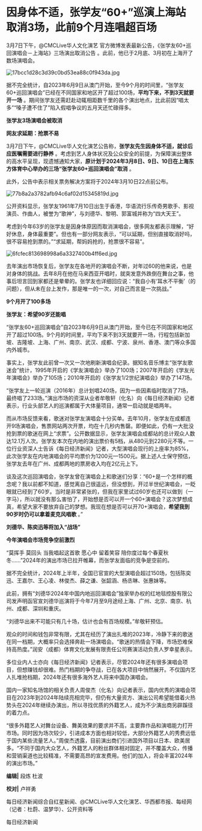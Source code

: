 # 因身体不适，张学友“60+”巡演上海站取消3场，此前9个月连唱超百场

3月7日下午，@CMCLive华人文化演艺 官方微博发表最新公告，《张学友60+巡回演唱会－上海站》三场演出取消公告
。此前，他已于2月底、3月初在上海开了数场演唱会。

![17bcc1d28c3d39c0bd53ea88c0f943da.jpg](https://raw.githubusercontent.com/qqhsx/qqnews_image/main/2024/03/07/因身体不适，张学友“60+”巡演上海站取消3场，此前9个月连唱超百场/17bcc1d28c3d39c0bd53ea88c0f943da.jpg)

据不完全统计，自2023年6月9日从澳门开始，至今9个月的时间里，“张学友60+巡回演唱会”已经在不同国家和地区开了超过100场，**平均下来，不到3天就要开一场**
。期间张学友还需赶赴动辄相距数千里的各个演出地点，比此前因“唱太多”“嗓子遭不住了”陷入假唱争议的五月天还忙碌得多。

**张学友3场演唱会被取消**

**网友求延期：抢票不易**

3月7日下午，@CMCLive华人文化演艺公告称，**张学友先生因身体不适，就诊后应医嘱需要进行静养**
。考虑到艺人身体状况及公众安全的前提，为保障演出整体的高水平呈现，现遗憾通知大家，**原计划于2024年3月8日、9日、10日在上海东方体育中心举办的三场“张学友60+巡回演唱会”取消**
。

此外，公告中表示相关票务解决方案将于2024年3月10日22点前公布。

![77b8a2a3782afb94c6af02d15345819d.jpg](https://raw.githubusercontent.com/qqhsx/qqnews_image/main/2024/03/07/因身体不适，张学友“60+”巡演上海站取消3场，此前9个月连唱超百场/77b8a2a3782afb94c6af02d15345819d.jpg)

公开资料显示，张学友1961年7月10日出生于香港，华语流行乐传奇男歌手、影视演员、作曲人，被誉为“歌神”，与刘德华、黎明、郭富城并称为“四大天王”。

考虑到今年63岁的张学友是因身体原因而取消演唱会，很多网友都表示理解，“好好休息，身体最重要”。但也有一部分网友表示，“可以延期，但别直接取消好吗，很不容易抢到票的。”“求延期，帮妈妈抢的，抢票很不容易”。

![6fcfec813698998a6a3327400b4ff6ed.jpg](https://raw.githubusercontent.com/qqhsx/qqnews_image/main/2024/03/07/因身体不适，张学友“60+”巡演上海站取消3场，此前9个月连唱超百场/6fcfec813698998a6a3327400b4ff6ed.jpg)

去年演出市场恢复后，张学友在各地开的演唱会不断，对年过60的他来说，也是对身体的挑战。去年8月在他在马来西亚开唱时，就突发意外跌倒在舞台之事，他事后坦言回到家都还是晕晕的。张学友也详细回应说：“我自小有‘耳水不平衡’（的问题），但从未在台上发作，那是唯一的一次，对自己而言是一次挑战。”

**9个月开了100多场**

**张学友：希望90岁还能唱**

“张学友60+巡回演唱会”自2023年6月9日从澳门开始，至今已在不同国家和地区开了超过100场。9个月的时间里，平均下来不到3天就要开一场，行程包括新加坡、吉隆坡、上海、广州、南京、武汉、成都、宁波、泉州、香港、澳门等众多国内外城市。

事实上，张学友此前曾一次又一次地刷新演唱会纪录。据知名音乐博主“张学友歌迷会”统计，1995年开启的《学友演唱会》举办了100场；2007年开启的《学友光年演唱会》举办了105场；2010年开启的《张学友1/2世纪演唱会》举办了147场。

“张学友上一轮巡演（2016年）总计划唱240场，因为一些因素临时取消了7场，最终唱了233场。”演出市场的资深从业者牟敬轩（化名）向《每日经济新闻》记者表示，行业头部艺人的巡演都属于大体量项目，通常一启动就是唱两年。

而从市场反馈来看，歌迷对张学友演唱会十分买单。去年10月，张学友在成都连开9场演唱会，售票网站两次开票，均在十几秒内售罄。即便如此，仍有一大批没抢到票的歌迷在网上“求票”。公开数据显示，张学友演唱会成都站的总计观众人数达12.1万人次。张学友本次在内地的演出票价有5档，从480元到2280元不等。一位行业资深人士告诉《每日经济新闻》记者，大型演唱会现行的上座率为85%，此次张学友在内地演唱会的平均票价为1200元—1500元。据上述人士保守预估，张学友去年在广州、成都两地的票房收入均在2亿元上下。

谈及这次巡回演唱会，张学友曾在演唱会上和歌迷们分享：“60+是一个怎样的概念呢？我以前都不知道，感觉离自己很遥远，但没想到，开过半世纪演唱会，一眨眼就已经到了60岁。当时是非常紧张的，但我在家里试过60岁也还可以做到（一字马），所以就没有那么害怕了，开始想是否可以开一个60+演唱会？这次梦想成真，希望大家不要放弃自己的梦想。我现在想是否可以开70+演唱会，**希望我到90岁时仍可以拿着麦克风唱歌**
。”

**刘德华、陈奕迅等将加入“战场”**

**今年演唱会市场竞争空前激烈**

“莫挥手 莫回头 当我唱起这首歌 愿心中 留着笑容 陪你度过每个春夏秋冬……”2024年的演出市场已拉开帷幕，而张学友面临的竞争是空前的。

据不完全统计，2024年上半年，全国已官宣的大型演唱会超过150场，包括陈奕迅、王嘉尔、王心凌、林俊杰、薛之谦、张韶涵、杨丞琳、张惠妹等。

此前，拥有“刘德华2024年中国内地巡回演唱会”独家举办权的红地毯控股有限公司发声明函官宣刘德华巡演将于今年7月至9月途经上海、广州、北京、南京、杭州、成都、深圳和重庆。

“刘德华出来不可能只有几十场，估计也会有百场规模。”牟敬轩预估。

观众的时间和钱包非常有限，尤其在经历了演出扎堆的2023年，冷静下来的歌迷在同一档期，大概率只会选择奔赴一场演唱会。“歌迷的热情会下降，市场恐难保持高热度。”润安（成都）体育文化发展有限责任公司赛演活动负责人罗幸星表示。

多位业内人士亦向《每日经济新闻》记者表示，尽管2024年还有很多演唱会项目，但想赚钱却很难。热门档期的争夺战，已在各大项目中悄然展开。不仅国内艺人扎堆抢档期，2024年还有很多海外艺人将来中国办演唱会。

国内一家知名场馆的相关负责人周俊杰（化名）向记者表示，国内优秀的演唱会项目在2023年到2024年陆续亮相完毕，但仍有大量资方、演出公司希望能借着火热势头在2024年继续办演出，所以寻找优质的外籍艺人，成为不少演出商另辟蹊径的着力点。

“很多外籍艺人对舞台设备、舞美效果的要求并不高，主要靠作品和演唱能力打开市场。同时因为场次较少，引进成本方面也相对较低，大部分外籍艺人的秀费远低于国内某些流量艺人。”周俊杰透露，目前演出商们引进国外项目以日本、欧美居多。“不同于国内大众艺人，外籍艺人的粉丝群体相对固定，并不覆盖大众，传播和营销渠道也比较精准，不需要高昂的宣发费用。他们的加入，将会丰富2024年的演出市场。”

**编辑|** 段炼 杜波

**校对|** 卢祥勇

每日经济新闻综合自红星新闻、@CMCLive华人文化演艺、华西都市报、每经网（记者：杜蔚、温梦华）、公开资料等

每日经济新闻


